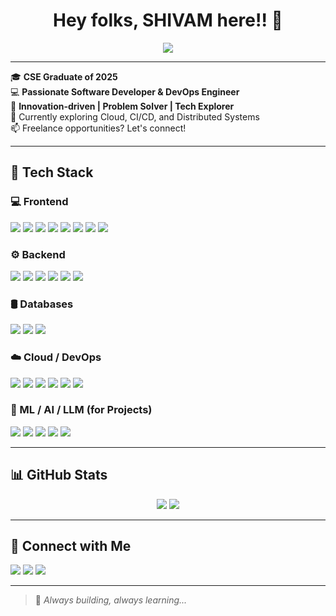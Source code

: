 <h1 align="center">Hey folks, SHIVAM here!! 👋</h1>

<p align="center">
  <img src="https://readme-typing-svg.demolab.com/?lines=Passionate+Software+Developer;DevOps+Engineer+in+Progress;Innovation+Driven+Coder;Tech+Enthusiast+%F0%9F%92%BB&center=true&width=500&height=45" />
</p>

---

🎓 **CSE Graduate of 2025**  
💻 **Passionate Software Developer & DevOps Engineer**  
🚀 **Innovation-driven | Problem Solver | Tech Explorer**  
🌱 Currently exploring Cloud, CI/CD, and Distributed Systems  
📫 Freelance opportunities? Let's connect!

---

## 🧠 Tech Stack

### 💻 Frontend
<p>
  <img src="https://img.shields.io/badge/HTML5-E34F26?style=flat&logo=html5&logoColor=white" />
  <img src="https://img.shields.io/badge/CSS3-1572B6?style=flat&logo=css3&logoColor=white" />
  <img src="https://img.shields.io/badge/JavaScript-F7DF1E?style=flat&logo=javascript&logoColor=black" />
  <img src="https://img.shields.io/badge/React-61DAFB?style=flat&logo=react&logoColor=black" />
  <img src="https://img.shields.io/badge/Next.js-000000?style=flat&logo=nextdotjs&logoColor=white" />
  <img src="https://img.shields.io/badge/Vite-646CFF?style=flat&logo=vite&logoColor=white" />
  <img src="https://img.shields.io/badge/Tailwind_CSS-38B2AC?style=flat&logo=tailwind-css&logoColor=white" />
  <img src="https://img.shields.io/badge/Redux-593D88?style=flat&logo=redux&logoColor=white" />
</p>

### ⚙️ Backend
<p>
  <img src="https://img.shields.io/badge/Node.js-339933?style=flat&logo=node.js&logoColor=white" />
  <img src="https://img.shields.io/badge/Express.js-000000?style=flat&logo=express&logoColor=white" />
  <img src="https://img.shields.io/badge/NestJS-E0234E?style=flat&logo=nestjs&logoColor=white" />
  <img src="https://img.shields.io/badge/.NET-512BD4?style=flat&logo=dotnet&logoColor=white" />
  <img src="https://img.shields.io/badge/Socket.IO-010101?style=flat&logo=socket.io&logoColor=white" />
  <img src="https://img.shields.io/badge/Postman-FF6C37?style=flat&logo=postman&logoColor=white" />
</p>

### 🛢️ Databases
<p>
  <img src="https://img.shields.io/badge/MongoDB-4EA94B?style=flat&logo=mongodb&logoColor=white" />
  <img src="https://img.shields.io/badge/MySQL-4479A1?style=flat&logo=mysql&logoColor=white" />
  <img src="https://img.shields.io/badge/Firebase-FFCA28?style=flat&logo=firebase&logoColor=black" />
</p>

### ☁️ Cloud / DevOps
<p>
  <img src="https://img.shields.io/badge/Git-F05032?style=flat&logo=git&logoColor=white" />
  <img src="https://img.shields.io/badge/GitHub-181717?style=flat&logo=github&logoColor=white" />
  <img src="https://img.shields.io/badge/Heroku-430098?style=flat&logo=heroku&logoColor=white" />
  <img src="https://img.shields.io/badge/Vercel-000000?style=flat&logo=vercel&logoColor=white" />
  <img src="https://img.shields.io/badge/Netlify-00C7B7?style=flat&logo=netlify&logoColor=white" />
  <img src="https://img.shields.io/badge/AWS-232F3E?style=flat&logo=amazonaws&logoColor=white" />
</p>

### 🧠 ML / AI / LLM (for Projects)
<p>
  <img src="https://img.shields.io/badge/OpenAI-412991?style=flat&logo=openai&logoColor=white" />
  <img src="https://img.shields.io/badge/Google%20Gemini-4285F4?style=flat&logo=google&logoColor=white" />
  <img src="https://img.shields.io/badge/FAISS-000000?style=flat&logoColor=white" />
  <img src="https://img.shields.io/badge/LoRA%20Tuning-ff69b4?style=flat" />
  <img src="https://img.shields.io/badge/Reinforcement%20Learning-blue?style=flat" />
</p>

---

## 📊 GitHub Stats

<p align="center">
  <img src="https://github-readme-stats.vercel.app/api?username=shivammiyyy&show_icons=true&theme=tokyonight" />
  <img src="https://github-readme-stats.vercel.app/api/top-langs/?username=shivammiyyy&layout=compact&theme=tokyonight" />
</p>

---

## 🔗 Connect with Me

<p align="left">
  <a href="mailto:shivammiyyy@gmail.com"><img src="https://img.shields.io/badge/Gmail-D14836?style=for-the-badge&logo=gmail&logoColor=white" /></a>
  <a href="https://www.linkedin.com/in/shivammiyyy/"><img src="https://img.shields.io/badge/LinkedIn-0077B5?style=for-the-badge&logo=linkedin&logoColor=white" /></a>
  <a href="https://instagram.com/shivammiyyy"><img src="https://img.shields.io/badge/Instagram-E4405F?style=for-the-badge&logo=instagram&logoColor=white" /></a>
</p>

---

> 🚧 *Always building, always learning...*
